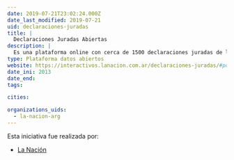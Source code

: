 ```yaml
---
date: 2019-07-21T23:02:24.000Z
date_last_modified: 2019-07-21
uid: declaraciones-juradas
title: |
  Declaraciones Juradas Abiertas
description: |
  Es una plataforma online con cerca de 1500 declaraciones juradas de los principales funcionarios del Poder Ejecutivo, Legislativo y Judicial de la Argentina.
type: Plataforma datos abiertos
website: https://interactivos.lanacion.com.ar/declaraciones-juradas/#pd=0
date_ini: 2013
date_end: 
tags:

cities: 

organizations_uids:
  - la-nacion-arg
---
```


Esta iniciativa fue realizada por:

- [La Nación](/organizaciones/la-nacion-arg)
